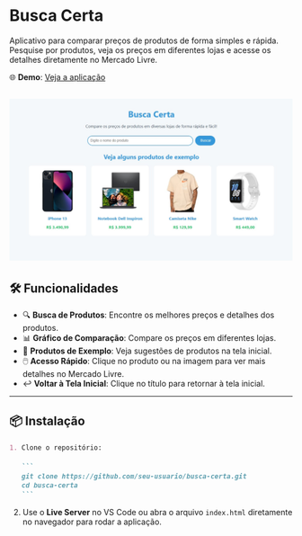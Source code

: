 # Busca Certa

Aplicativo para comparar preços de produtos de forma simples e rápida. Pesquise por produtos, veja os preços em diferentes lojas e acesse os detalhes diretamente no Mercado Livre.

🌐 **Demo**: [Veja a aplicação](https://busca-certa.netlify.app/)

## ![Imagem de Demonstração](./images/busca-certa.jpg)

## 🛠️ Funcionalidades

- 🔍 **Busca de Produtos**: Encontre os melhores preços e detalhes dos produtos.
- 📊 **Gráfico de Comparação**: Compare os preços em diferentes lojas.
- 🌟 **Produtos de Exemplo**: Veja sugestões de produtos na tela inicial.
- 🖱️ **Acesso Rápido**: Clique no produto ou na imagem para ver mais detalhes no Mercado Livre.
- ↩️ **Voltar à Tela Inicial**: Clique no título para retornar à tela inicial.

---

## 📦 Instalação

````markdown
1. Clone o repositório:

   ```
   git clone https://github.com/seu-usuario/busca-certa.git
   cd busca-certa
   ```
````

2. Use o **Live Server** no VS Code ou abra o arquivo `index.html` diretamente no navegador para rodar a aplicação.
